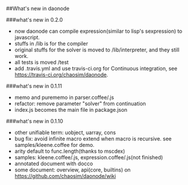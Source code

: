 ##What's new in daonode

###what's new in 0.2.0
* now daonode can compile expression(similar to lisp's sexpression) to javascript.
* stuffs in /lib is for the compiler
* original stuffs for the solver is moved to /lib/interpreter, and they still work.
* all tests is moved /test
* add .travis.yml and use travis-ci.org for Continuous integration, see https://travis-ci.org/chaosim/daonode.

###what's new in 0.1.11
* memo and purememo in parser.coffee/.js
* refactor: remove parameter "solver" from continuation
* index.js becomes the main file in package.json

###what's new in 0.1.10
* other unifiable term: uobject, uarray, cons
* bug fix: avoid infinite macro extend when macro is recursive. see samples/kleene.coffee for demo.
* arity default to func.length(thanks to mscdex)
* samples: kleene.coffee/.js, expression.coffee/.js(not finished)
* annotated document with docco
* some document: overview, api(core, builtins) on https://github.com/chaosim/daonode/wiki
